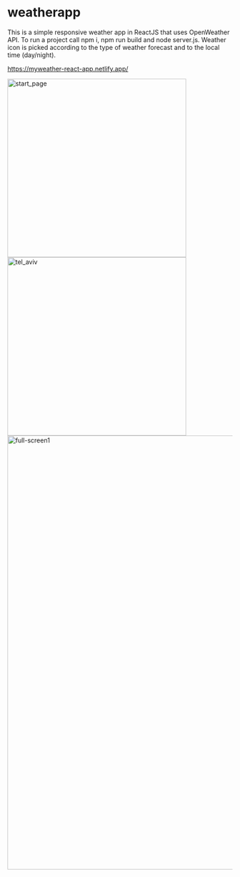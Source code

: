 # weatherapp
This is a simple responsive weather app in ReactJS that uses OpenWeather API.
To run a project call npm i, npm run build and node server.js.
Weather icon is picked according to the type of weather forecast and to the local time (day/night).

https://myweather-react-app.netlify.app/

<div>
<img width="400" alt="start_page" src="https://user-images.githubusercontent.com/35921408/175354023-9601799b-04f2-43a8-b459-086da1ec472a.png">
<img width="400" alt="tel_aviv" src="https://user-images.githubusercontent.com/35921408/175354042-a990fdec-ebdf-4054-8588-dc01225ab54c.png">
</div>
<img width="973" alt="full-screen1" src="https://user-images.githubusercontent.com/35921408/175354066-beae8a32-c17b-4c4b-b94c-820826b66e10.png">
